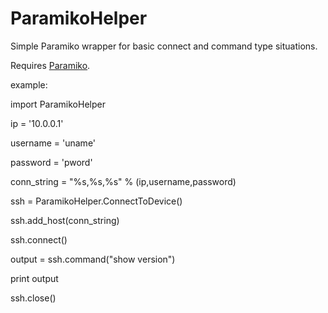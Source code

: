 # ParamikoHelper
Simple Paramiko wrapper for basic connect and command type situations.

Requires <a href="https://github.com/paramiko/paramiko">Paramiko</a>.

example:

  import ParamikoHelper
  
  ip = '10.0.0.1' 
  
  username = 'uname' 
  
  password = 'pword' 
  
  
  
  conn_string = "%s,%s,%s" % (ip,username,password) 
  
  ssh = ParamikoHelper.ConnectToDevice() 
  
  ssh.add_host(conn_string) 
  
  ssh.connect() 
  
  output = ssh.command("show version") 
  
  print output 
  
  ssh.close()
